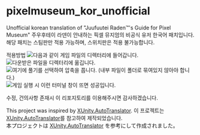 # pixelmuseum_kor_unofficial
Unofficial korean translation of "Juufuutei Raden™'s Guide for Pixel Museum"
주우후테이 라덴이 안내하는 픽셀 뮤지엄의 비공식 유저 한국어 패치입니다.
해당 패치는 스팀판만 적용 가능하며, 스위치판은 적용 불가능합니다.

적용방법
![다음과 같이 게임 파일의 디렉터리에 들어갑니다.](https://imgur.com/60mXIRL)
![다운받은 파일을 디렉터리에 옮깁니다.](https://imgur.com/2D40dJF)
![여기에 풀기를 선택하여 압축을 풉니다. (내부 파일이 폴더로 묶여있지 않아야 합니다.)](https://imgur.com/SKidN8W)
![게임 실행 시 이런 터미널 창이 뜨면 성공입니다.](https://imgur.com/xo8avXT)

수정, 건의사항 존재시 이 리포지토리를 이용해주시면 감사하겠습니다.

This project was inspired by [XUnity.AutoTranslator](https://github.com/bbepis/XUnity.AutoTranslator).
이 프로젝트는 [XUnity.AutoTranslator](https://github.com/bbepis/XUnity.AutoTranslator)를 참고하여 제작되었습니다.  
本プロジェクトは [XUnity.AutoTranslator](https://github.com/bbepis/XUnity.AutoTranslator) を参考にして作成されました。
